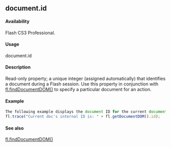 ## document.id

#### Availability

Flash CS3 Professional.

#### Usage

document.id

#### Description

Read-only property; a unique integer (assigned automatically) that identifies a document during a Flash session. Use this property in conjunction with [fl.findDocumentDOM()](#!wielmic/developers-animatesdk-docs/test/flash_object_(fl)/fl25.md) to specify a particular document for an action.

#### Example

```javascript
The following example displays the document ID for the current document:
fl.trace("Current doc's internal ID is: " + fl.getDocumentDOM().id);

```
#### See also

[fl.findDocumentDOM()](#!wielmic/developers-animatesdk-docs/test/flash_object_(fl)/fl25.md)
